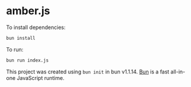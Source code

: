 # amber.js

To install dependencies:

```bash
bun install
```

To run:

```bash
bun run index.js
```

This project was created using `bun init` in bun v1.1.14. [Bun](https://bun.sh) is a fast all-in-one JavaScript runtime.
